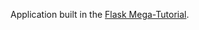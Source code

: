 Application built in the [Flask Mega-Tutorial](https://blog.miguelgrinberg.com/post/the-flask-mega-tutorial-part-i-hello-world).